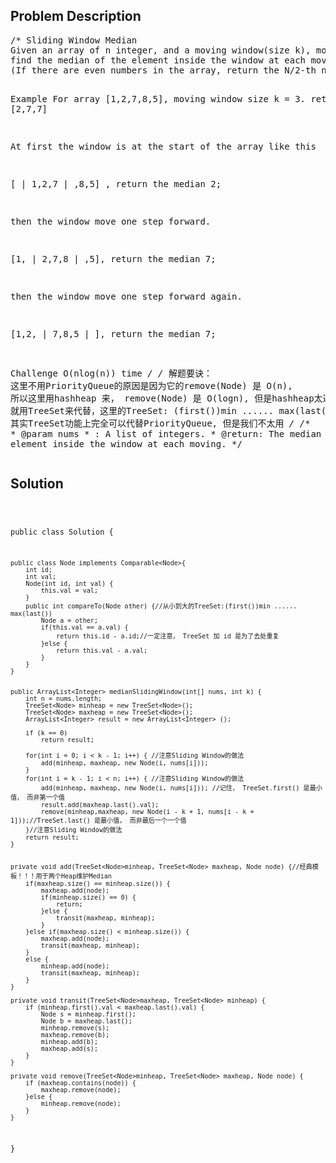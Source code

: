 <!--
<style>
  body { font-family: Arial, sans-serif; }
  .container { max-width: 100%; margin: 0 auto; padding: 10px; }
  .comment-block { background-color: #f9f9f9; padding: 10px; border-left: 5px solid #ccc; max-width: 50%; margin: 20px auto; overflow-wrap: break-word; white-space: pre-wrap; }
  .code-block { background-color: #f4f4f4; padding: 10px; border: 1px solid #ddd; max-width: 50%; margin: 20px auto; overflow-wrap: break-word; white-space: pre-wrap; }
</style>
-->

<div class='container'>
<h2>Problem Description</h2>
<div class='comment-block'>
<pre>
/* Sliding Window Median
Given an array of n integer, and a moving window(size k), move the window at each iteration from the start of the array, 
find the median of the element inside the window at each moving. 
(If there are even numbers in the array, return the N/2-th number after sorting the element in the window. )

Example
For array [1,2,7,8,5], moving window size k = 3. return [2,7,7]

At first the window is at the start of the array like this

[ | 1,2,7 | ,8,5] , return the median 2;

then the window move one step forward.

[1, | 2,7,8 | ,5], return the median 7;

then the window move one step forward again.

[1,2, | 7,8,5 | ], return the median 7;

Challenge 
O(nlog(n)) time
*/
/* 解题要诀：
这里不用PriorityQueue的原因是因为它的remove(Node) 是 O(n),
所以这里用hashheap 来， remove(Node) 是 O(logn),
但是hashheap太过复杂， 就用TreeSet来代替，这里的TreeSet: (first())min ...... max(last())
其实TreeSet功能上完全可以代替PriorityQueue, 但是我们不太用
*/
	/**
	 * @param nums
	 *            : A list of integers.
	 * @return: The median of the element inside the window at each moving.
	 */
</pre>
</div>

<h2>Solution</h2>
<div class='code-block'>
<pre><code class='language-java'>


public class Solution {


	public class Node implements Comparable<Node>{
		int id;
		int val;
		Node(int id, int val) {
			this.val = val;
		}
		public int compareTo(Node other) {//从小到大的TreeSet:(first())min ...... max(last())
			Node a = other;
			if(this.val == a.val) {
				return this.id - a.id;//一定注意， TreeSet 加 id 是为了去处重复
			}else {
				return this.val - a.val;
			}
		}
	}


	public ArrayList<Integer> medianSlidingWindow(int[] nums, int k) {
		int n = nums.length;
		TreeSet<Node> minheap = new TreeSet<Node>();
		TreeSet<Node> maxheap = new TreeSet<Node>();
		ArrayList<Integer> result = new ArrayList<Integer> ();
		
		if (k == 0)
			return result;

		for(int i = 0; i < k - 1; i++) { //注意Sliding Window的做法
			add(minheap, maxheap, new Node(i, nums[i]));
		}
		for(int i = k - 1; i < n; i++) { //注意Sliding Window的做法
			add(minheap, maxheap, new Node(i, nums[i])); //记住， TreeSet.first() 是最小值， 而非第一个值
			result.add(maxheap.last().val);
			remove(minheap,maxheap, new Node(i - k + 1, nums[i - k + 1]));//TreeSet.last() 是最小值， 而非最后一个一个值
		}//注意Sliding Window的做法
		return result;
	}
	
	
	private void add(TreeSet<Node>minheap, TreeSet<Node> maxheap, Node node) {//经典模板！！！用于两个Heap维护Median
		if(maxheap.size() == minheap.size()) {
			maxheap.add(node);
			if(minheap.size() == 0) {
				return;
			}else {
				transit(maxheap, minheap);
			}
		}else if(maxheap.size() < minheap.size()) {
			maxheap.add(node);
			transit(maxheap, minheap);
		}
		else {
			minheap.add(node);
			transit(maxheap, minheap);
		}
	}
	
	private void transit(TreeSet<Node>maxheap, TreeSet<Node> minheap) {  
		if (minheap.first().val < maxheap.last().val) {
			Node s = minheap.first();
			Node b = maxheap.last();
			minheap.remove(s);
			maxheap.remove(b);
			minheap.add(b);
			maxheap.add(s);
		}
	}
	
	private void remove(TreeSet<Node>minheap, TreeSet<Node> maxheap, Node node) {
		if (maxheap.contains(node)) {
			maxheap.remove(node);
		}else {
			minheap.remove(node);
		}
	}
}

</code></pre>
</div>
</div>
